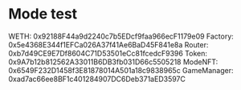 # Mode test

WETH: 0x92188F44a9d2240c7b5EDcf9faa966ecF1179e09
Factory: 0x5e4368E344f1EFCa026A37f41Ae6BaD45F841e8a
Router: 0xb7d49CE9E7Df8604C71D53501eCc81fcedcF9396
Token: 0x9A7b12b812562A33011B6DB3fb031D66c5505218
ModeNFT: 0x6549F232D1458f3E81878014A501a18c9838965c
GameManager: 0xad7ac66ee8BF1c401284907DC6Deb371aED3597C
